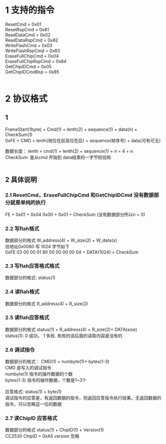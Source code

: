 #  1 **支持的指令** <br>
ResetCmd = 0x01 <br>
ResetRspCmd = 0x81 <br>
ReadDataCmd = 0x02 <br>
ReadDataRspCmd = 0x82 <br>
WriteFlashCmd = 0x03 <br>
WriteFlashRspCmd = 0x83 <br>
EraseFullChipCmd = 0x04 <br>
EraseFullChipRspCmd = 0x84 <br>
GetChipIDCmd = 0x05 <br>
GetChipIDCmdRsp = 0x85 <br>
<br>
#  2 **协议格式**  <br>
## 1 <br>
FrameStart(1byte) + Cmd(1)  +  lenth(2) + sequence(1) + data(n) + CheckSum(1)  <br>
0xFE + CMD + lenth(地位在前高位在后) + sequence(帧序号)  + data(可有可无)  <br>

数据长度： lenth = cmd(1) + lenth(2) +  sequence(1) + n = 4 + n  <br>
CheckSum: 是从cmd 开始到 data结束的一字节校验和 <br>
<br>
## 2  具体说明 <br>
### 2.1 **ResetCmd，EraseFullChipCmd 和GetChipIDCmd 没有数据部分就是单纯的执行** <br>
 FE + 0x01 + 0x04  0x00 + 0x01 + CheckSum  (没有数据部分所以n = 0)<br>
### 2.2  **写flah格式**<br>
 数据部分的格式 W_address(4) + W_size(2) + W_data(x) <br>
 往地址0x0080 写 1024 字节如下 <br>
 0xFE  03 00 00 01 80 00 00 00 00 04 + DATA(1024) + CheckSum <br>
### 2.3 **写flah应答格式格式**<br>
  数据部分的格式: status(1)
 
### 2.4 **读flah格式**<br>
 数据部分的格式 R_address(4) + R_size(2) <br>
### 2.5  **读flah应答格式**<br>
 数据部分的格式 status(1) + R_address(4) + R_size(2)+ DATA(size)  <br>
 status(1): 0 成功， 1 失败. 失败的话后面的读取内容是没有的 <br>
 
### 2.6  **调试指令** <br> 
数据部分的格式： CMD(1) + numbyte(1)+ bytes(1-3) <br>
CMD 是写入的调试指令 <br>
numbyte(1)  指令的操作数据的个数<br>
 bytes(1-3)  指令的操作数据，个数是1~3个<br> <br>
应答格式: status(1) + byte(1) <br>
调试指令的应答是，有返回数据的指令，则返回应答指令执行结果。无返回数据的指令，可以忽略这一位的数据  <br>
 
 
 
 ### 2.7   **读ChipID 应答格式** <br>
 数据部分的格式 status(1) + ChipID(1) + Version(1)  <br>
 CC2530 ChipID = 0xA5  version 忽略<br>
	

